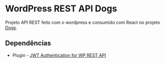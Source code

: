 <h1> WordPress REST API Dogs </h1>

Projeto API REST feito com o wordpress e consumido com React no projeto <a href="https://github.com/deciofrancis/dogs">Dogs</a>.

## Dependências

- Plugin - <a href="https://wordpress.org/plugins/jwt-authentication-for-wp-rest-api/">JWT Authentication for WP REST API</a>

